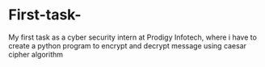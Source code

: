 # First-task-
My first task as a cyber security intern at Prodigy Infotech, where i have to create a python program to encrypt and decrypt message using caesar cipher algorithm
